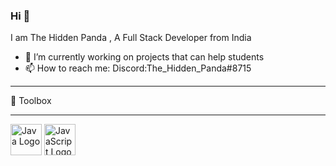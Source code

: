 ### Hi 👋
I am The Hidden Panda , A Full Stack Developer from India

- 🔭 I’m currently working on projects that can help students 
- 📫 How to reach me: Discord:The_Hidden_Panda#8715
---

🧰 Toolbox

---
<img src="https://cdn.worldvectorlogo.com/logos/java-4.svg" alt="Java Logo" width="50" height="50"/> <img src="https://cdn.worldvectorlogo.com/logos/javascript-1.svg" alt="JavaScript Logo" width="50" height="50"/> 
